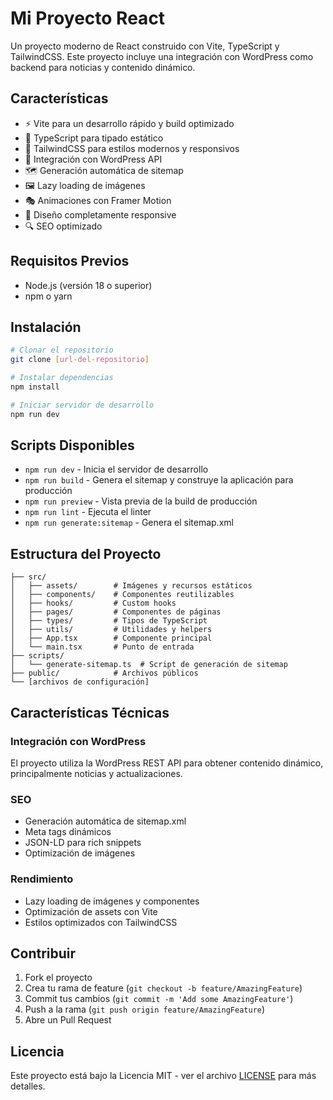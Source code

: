 # Mi Proyecto React

Un proyecto moderno de React construido con Vite, TypeScript y TailwindCSS. Este proyecto incluye una integración con WordPress como backend para noticias y contenido dinámico.

## Características

- ⚡️ Vite para un desarrollo rápido y build optimizado
- 🎯 TypeScript para tipado estático
- 🎨 TailwindCSS para estilos modernos y responsivos
- 🔄 Integración con WordPress API
- 🗺️ Generación automática de sitemap
- 🖼️ Lazy loading de imágenes
- 🎭 Animaciones con Framer Motion
- 📱 Diseño completamente responsive
- 🔍 SEO optimizado

## Requisitos Previos

- Node.js (versión 18 o superior)
- npm o yarn

## Instalación

```bash
# Clonar el repositorio
git clone [url-del-repositorio]

# Instalar dependencias
npm install

# Iniciar servidor de desarrollo
npm run dev
```

## Scripts Disponibles

- `npm run dev` - Inicia el servidor de desarrollo
- `npm run build` - Genera el sitemap y construye la aplicación para producción
- `npm run preview` - Vista previa de la build de producción
- `npm run lint` - Ejecuta el linter
- `npm run generate:sitemap` - Genera el sitemap.xml

## Estructura del Proyecto

```
├── src/
│   ├── assets/        # Imágenes y recursos estáticos
│   ├── components/    # Componentes reutilizables
│   ├── hooks/         # Custom hooks
│   ├── pages/         # Componentes de páginas
│   ├── types/         # Tipos de TypeScript
│   ├── utils/         # Utilidades y helpers
│   ├── App.tsx        # Componente principal
│   └── main.tsx       # Punto de entrada
├── scripts/
│   └── generate-sitemap.ts  # Script de generación de sitemap
├── public/            # Archivos públicos
└── [archivos de configuración]
```

## Características Técnicas

### Integración con WordPress

El proyecto utiliza la WordPress REST API para obtener contenido dinámico, principalmente noticias y actualizaciones.

### SEO

- Generación automática de sitemap.xml
- Meta tags dinámicos
- JSON-LD para rich snippets
- Optimización de imágenes

### Rendimiento

- Lazy loading de imágenes y componentes
- Optimización de assets con Vite
- Estilos optimizados con TailwindCSS

## Contribuir

1. Fork el proyecto
2. Crea tu rama de feature (`git checkout -b feature/AmazingFeature`)
3. Commit tus cambios (`git commit -m 'Add some AmazingFeature'`)
4. Push a la rama (`git push origin feature/AmazingFeature`)
5. Abre un Pull Request

## Licencia

Este proyecto está bajo la Licencia MIT - ver el archivo [LICENSE](LICENSE) para más detalles.
